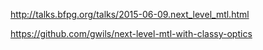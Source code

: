 

http://talks.bfpg.org/talks/2015-06-09.next_level_mtl.html

https://github.com/gwils/next-level-mtl-with-classy-optics
